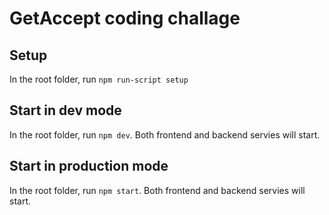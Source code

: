 # GetAccept coding challage
 
## Setup
In the root folder, run `npm run-script setup`

## Start in dev mode
In the root folder, run `npm dev`.
Both frontend and backend servies will start.

## Start in production mode
In the root folder, run `npm start`.
Both frontend and backend servies will start.